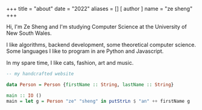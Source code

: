 +++
title = "about"
date = "2022"
aliases = []
[ author ]
  name = "ze sheng"
+++


Hi, I'm Ze Sheng and I'm studying Computer Science at the University of New South Wales. 

I like algorithms, backend development, some theoretical computer science. Some languages I like to program in are Python and Javascript. 

In my spare time, I like cats, fashion, art and music. 

```hs
-- my handcrafted website

data Person = Person {firstName :: String, lastName :: String}

main :: IO ()
main = let g = Person "ze" "sheng" in putStrLn $ "an" ++ firstName g
```
